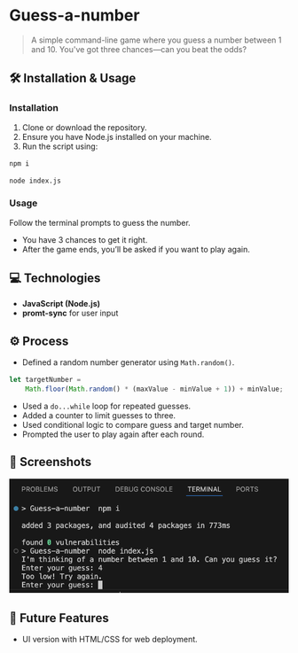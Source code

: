 # Guess-a-number
> A simple command-line game where you guess a number between 1 and 10. You've got three chances—can you beat the odds?


## 🛠️ Installation & Usage

### Installation

1. Clone or download the repository.
2. Ensure you have Node.js installed on your machine.
3. Run the script using:

```bash
npm i
```

```bash
node index.js
```

### Usage
Follow the terminal prompts to guess the number.  
- You have 3 chances to get it right.  
- After the game ends, you’ll be asked if you want to play again.

## 💻 Technologies
- **JavaScript (Node.js)**
- **promt-sync** for user input

## ⚙️ Process
- Defined a random number generator using `Math.random()`. 

```js
let targetNumber =
    Math.floor(Math.random() * (maxValue - minValue + 1)) + minValue;
 ```    

- Used a `do...while` loop for repeated guesses.  
- Added a counter to limit guesses to three.  
- Used conditional logic to compare guess and target number.  
- Prompted the user to play again after each round.

## 📸 Screenshots
![insert an image](./assets/Screenshot%202025-04-04%20at%2015.29.42.png "hover")

## 🌟 Future Features
- UI version with HTML/CSS for web deployment.



